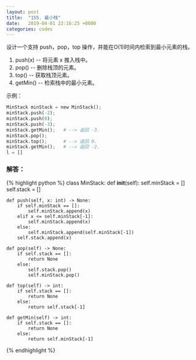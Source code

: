 ```yaml
---
layout: post
title:  "155. 最小栈"
date:   2019-04-01 22:16:25 +0800
categories: codes
---
```


设计一个支持 push，pop，top 操作，并能在O(1)时间内检索到最小元素的栈。
1. push(x) -- 将元素 x 推入栈中。  
2. pop() -- 删除栈顶的元素。  
3. top() -- 获取栈顶元素。  
3. getMin() -- 检索栈中的最小元素。  

示例：  
 
```python
MinStack minStack = new MinStack();
minStack.push(-2);
minStack.push(0);
minStack.push(-3);
minStack.getMin();   # --> 返回 -3.
minStack.pop();
minStack.top();      # --> 返回 0.
minStack.getMin();   # --> 返回 -2.
l = []
```

### 解答：  

{% highlight python %}
class MinStack:
    def __init__(self):
        self.minStack = []
        self.stack = []

    def push(self, x: int) -> None:
        if self.minStack == []:
            self.minStack.append(x)
        elif x <= self.minStack[-1]:
            self.minStack.append(x)
        else:
            self.minStack.append(self.minStack[-1])
        self.stack.append(x)

    def pop(self) -> None:
        if self.stack == []:
            return None
        else:
            self.stack.pop()
            self.minStack.pop()

    def top(self) -> int:
        if self.stack == []:
            return None
        else:
            return self.stack[-1]

    def getMin(self) -> int:
        if self.stack == []:
            return None
        else:
            return self.minStack[-1]
{% endhighlight %}
